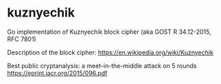 # kuznyechik
Go implementation of Kuznyechik block cipher (aka GOST R 34.12-2015, RFC 7801)

Description of the block cipher: https://en.wikipedia.org/wiki/Kuznyechik

Best public cryptanalysis: a meet-in-the-middle attack on 5 rounds
https://eprint.iacr.org/2015/096.pdf
